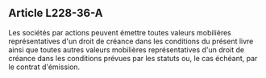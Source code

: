 Article L228-36-A
----
Les sociétés par actions peuvent émettre toutes valeurs mobilières
représentatives d'un droit de créance dans les conditions du présent livre ainsi
que toutes autres valeurs mobilières représentatives d'un droit de créance dans
les conditions prévues par les statuts ou, le cas échéant, par le contrat
d'émission.
